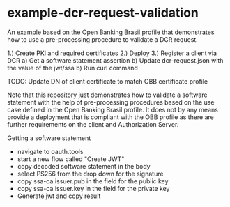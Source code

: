 # example-dcr-request-validation
An example based on the Open Banking Brasil profile that demonstrates how to use a pre-processing procedure to validate a DCR request.

1.) Create PKI and required certificates
2.) Deploy
3.) Register a client via DCR
  a) Get a software statement assertion
  b) Update dcr-request.json with the value of the jwt/ssa
  b) Run curl command

  TODO: Update DN of client certificate to match OBB certificate profile

Note that this repository just demonstrates how to validate a software statement with the help of pre-processing procedures based on the use case defined in the Open Banking Brasil profile. It does not by any means provide a deployment that is compliant with the OBB profile as there are further requirements on the client and Authorization Server.

Getting a software statement
  * navigate to oauth.tools
  * start a new flow called "Create JWT"
  * copy decoded software statement in the body
  * select PS256 from the drop down for the signature
  * copy ssa-ca.issuer.pub in the field for the public key
  * copy ssa-ca.issuer.key in the field for the private key
  * Generate jwt and copy result
